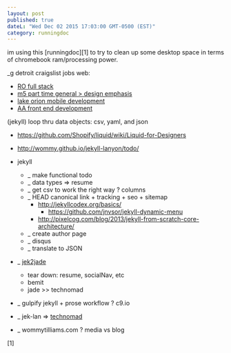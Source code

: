 ```yaml
---
layout: post
published: true
dateL: "Wed Dec 02 2015 17:03:00 GMT-0500 (EST)"
category: runningdoc
---
```





im using this [runningdoc][1] to try to clean up some desktop space in terms of chromebook ram/processing power.

_g detroit craigslist jobs web:

- [RO full stack ](https://detroit.craigslist.org/okl/web/5331939890.html)
- [m5 part time general > design emphasis](https://detroit.craigslist.org/okl/web/5312306951.html)
- [lake orion mobile development](https://detroit.craigslist.org/okl/web/5309776445.html)
- [AA front end development](https://toledo.craigslist.org/web/5338283761.html)

(jekyll) loop thru data objects: csv, yaml, and json  
- <https://github.com/Shopify/liquid/wiki/Liquid-for-Designers>
- <http://wommy.github.io/jekyll-lanyon/todo/>

- jekyll
    - _ make functional todo
    - _ data types => resume
    - _ get csv to work the right way ? columns
    - _ HEAD canonical link + tracking + seo + sitemap
        - <http://jekyllcodex.org/basics/>
            - <https://github.com/jnvsor/jekyll-dynamic-menu>
        - <http://pixelcog.com/blog/2013/jekyll-from-scratch-core-architecture/>
    - _ create author page
    - _ disqus
    - _ translate to JSON
- _ [jek2jade](http://jek2jade-wommy.c9.io:8080/resume.html) 
    - tear down: resume, socialNav, etc
    - bemit
    - jade >> technomad
- _ gulpify jekyll + prose workflow ? c9.io
- _ jek-lan => [technomad](https://github.com/wommy/technomad)
- _ wommytilliams.com ? media vs blog




[1]

